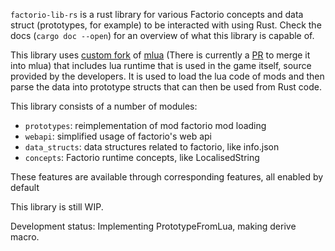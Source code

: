 `factorio-lib-rs` is a rust library for various Factorio concepts and data struct (prototypes, for example) to be interacted with using Rust. Check the docs (`cargo doc --open`) for an overview of what this library is capable of.

This library uses [custom fork](https://github.com/JohnTheCoolingFan/factorio-mlua) of [mlua](https://github.com/khvzak/mlua) (There is currently a [PR](https://github.com/khvzak/mlua/pull/141) to merge it into mlua) that includes lua runtime that is used in the game itself, source provided by the developers. It is used to load the lua code of mods and then parse the data into prototype structs that can then be used from Rust code.

This library consists of a number of modules:
- `prototypes`: reimplementation of mod factorio mod loading
- `webapi`: simplified usage of factorio's web api
- `data_structs`: data structures related to factorio, like info.json
- `concepts`: Factorio runtime concepts, like LocalisedString

These features are available through corresponding features, all enabled by default

This library is still WIP.

Development status: Implementing PrototypeFromLua, making derive macro.
